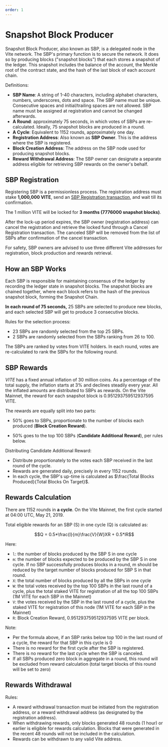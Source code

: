 ```yaml
---
order: 1
---
```


# Snapshot Block Producer

Snapshot Block Producer, also known as SBP, is a delegated node in the Vite network. The SBP's primary function is to secure the network. It does so by producing blocks ("snapshot blocks") that each stores a snapshot of the ledger. This snapshot includes the balance of the account, the Merkle root of the contract state, and the hash of the last block of each account chain. 

Definitions:
* **SBP Name**: A string of 1-40 characters, including alphabet characters, numbers, underscores, dots and space. The SBP name must be unique. Consecutive spaces and initial/trailing spaces are not allowed. SBP name must be assigned at registration and cannot be changed afterwards.
* **A Round**: approximately 75 seconds, in which votes of SBPs are re-calculated. Ideally, 75 snapshot blocks are produced in a round.
* **A Cycle**: Equivalent to 1152 rounds, approximately one day.
* **Registration Address**: Also known as **SBP Owner**. This is the address where the SBP is registered.
* **Block Creation Address**: The address on the SBP node used for producing snapshot blocks.
* **Reward Withdrawal Address**: The SBP owner can designate a separate address eligible for retrieving SBP rewards on the owner's behalf.

## SBP Registration

Registering SBP is a permissionless process. The registration address must stake **1,000,000 VITE**, send an [SBP Registration transaction](https://x.vite.net/walletSBP), and wait till its confirmation.

The 1 million VITE will be locked for **3 months (7776000 snapshot blocks)**.

After the lock-up period expires, the SBP owner (registration address) can cancel the registration and retrieve the locked fund through a Cancel Registration transaction. The canceled SBP will be removed from the list of SBPs after confirmation of the cancel transaction.

For safety, SBP owners are advised to use three different Vite addresses for registration, block production and rewards retrieval.

## How an SBP Works

Each SBP is responsible for maintaining consensus of the ledger by recording the ledger state in snapshot blocks. The snapshot blocks are chained together, where each block refers to the hash of the previous snapshot block, forming the Snapshot Chain.

**In each round of 75 seconds,** 25 SBPs are selected to produce new blocks, and each selected SBP will get to produce 3 consecutive blocks.

Rules for the selection process:
* 23 SBPs are randomly selected from the top 25 SBPs.
* 2 SBPs are randomly selected from the SBPs ranking from 26 to 100.

The SBPs are ranked by votes from VITE holders. In each round, votes are re-calculated to rank the SBPs for the following round.

## SBP Rewards

*VITE* has a fixed annual inflation of 30 million coins. As a percentage of the total supply, the inflation starts at 3% and declines steadily every year. All the inflated amounts are distributed to SBPs as rewards. On the Vite Mainnet, the reward for each snapshot block is ${0.951293759512937595}$ VITE.

The rewards are equally split into two parts:

* 50% goes to SBPs, proportionate to the number of blocks each produced (**Block Creation Reward**).

* 50% goes to the top 100 SBPs (**Candidate Additional Reward**), per rules below.

Distributing Candidate Additional Reward:

* Distribute proportionately to the votes each SBP received in the last round of the cycle.
* Rewards are generated daily, precisely in every 1152 rounds.
* In each cycle, the SBP's up-time is calculated as $\frac{Total Blocks Produced}{Total Blocks On Target}$.

## Rewards Calculation

There are 1152 rounds in **a cycle**. On the Vite Mainnet, the first cycle started at 04:00 UTC, May 21, 2019.

Total eligible rewards for an SBP (S) in one cycle (Q) is calculated as:

$$Q = 0.5*\frac{l}{m}\frac{V}{W}XR + 0.5*lR$$

Here:
* `l`: the number of blocks produced by the SBP S in one cycle
* `m`: the number of blocks expected to be produced by the SBP S in one cycle. If no SBP successfully produces blocks in a round, m should be reduced by the target number of blocks produced for SBP S in that round.
* `X`: the total number of blocks produced by all the SBPs in one cycle
* `W`: the total votes received by the top 100 SBPs in the last round of a cycle, plus the total staked VITE for registration of all the top 100 SBPs (1M VITE for each SBP in the Mainnet)
* `V`: the votes received by the SBP in the last round of a cycle, plus the staked VITE for registration of this node (1M VITE for each SBP in the Mainnet)
* `R`: Block Creation Reward, 0.951293759512937595 VITE per block.

Note:

* Per the formula above, if an SBP ranks below top 100 in the last round of a cycle, the reward for that SBP in this cycle is 0
* There is no reward for the first cycle after the SBP is registered.
* There is no reward for the last cycle when the SBP is canceled.
* If all SBPs produced zero block in aggregate in a round, this round will be excluded from reward calculation (total target blocks of this round will be set to zero)

## Rewards Withdrawal

Rules:

* A reward withdrawal transaction must be initiated from the registration address, or a reward withdrawal address (as designated by the registration address).
* When withdrawing rewards, only blocks generated 48 rounds (1 hour) or earlier is eligible for rewards calculation. Blocks that were generated in the recent 48 rounds will not be included in the calculation. 
* Rewards can be withdrawn to any valid Vite address.
